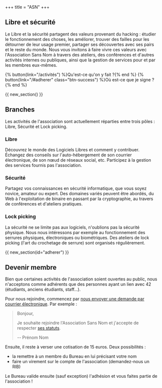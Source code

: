 +++
title = "ASN"
+++

## Libre et sécurité

Le Libre et la sécurité partagent des valeurs provenant du hacking&nbsp;: étudier le fonctionnement des choses, les améliorer, trouver des failles pour les détourner de leur usage premier, partager ses découvertes avec ses pairs et le reste du monde. Nous vous invitons à faire vivre ces valeurs avec l'Association Sans Nom à travers des ateliers, des conférences et d'autres activités internes ou publiques, ainsi que la gestion de services pour et par les membres eux-mêmes.

{% button(link="/activités") %}Qu'est-ce qu'on y fait&nbsp;?{% end %} {% button(link="/#adherer" class="btn-success") %}Où est-ce que je signe&nbsp;?{% end %}

{{ new_section() }}

## Branches

Les activités de l'association sont actuellement réparties entre trois pôles&nbsp;: Libre, Sécurité et Lock picking.


<div class="blocks flex-3col">
<div>

### Libre

Découvrez le monde des Logiciels Libres et comment y contribuer. Échangez des conseils sur l'auto-hébergement de son courrier électronique, de son nœud de réseaux social, etc. Participez à la gestion des services fournis pas l'association.

</div>

<div>

### Sécurité

Partagez vos connaissances en sécurité informatique, que vous soyez novice, amateur ou expert. Des domaines variés peuvent être abordés, du Web à l'exploitation de binaire en passant par la cryptographie, au travers de conférences et d'ateliers pratiques.

</div>

<div>

### Lock picking

La sécurité ne se limite pas aux logiciels, n'oublions pas la sécurité physique. Nous nous intéressons par exemple au fonctionnement des serrures physiques, électroniques ou biométriques. Des ateliers de lock picking (l'art du crochetage de serrure) sont organisés régulièrement.

</div>
</div>

{{ new_section(id="adherer") }}

## Devenir membre

Bien que certaines activités de l'association soient ouvertes au public, nous n'acceptons comme adhérents que des personnes ayant un lien avec 42 (étudiants, anciens étudiants, staff…).

Pour nous rejoindre, commencez par [nous envoyer une demande par courrier
électronique](./contact/index.md). Par exemple :

> Bonjour,
> 
> Je souhaite rejoindre l'Association Sans Nom et j'accepte de respecter
> [ses statuts](./statuts/index.md).
> 
> --
> Prénom Nom

Ensuite, il reste à verser une cotisation de 15 euros. Deux possibilités :

- la remettre à un membre du Bureau en lui précisant votre nom
- faire un virement sur le compte de l'association (demandez-nous un RIB)

Le Bureau valide ensuite (sauf exception) l'adhésion et vous faites partie de
l'association !
